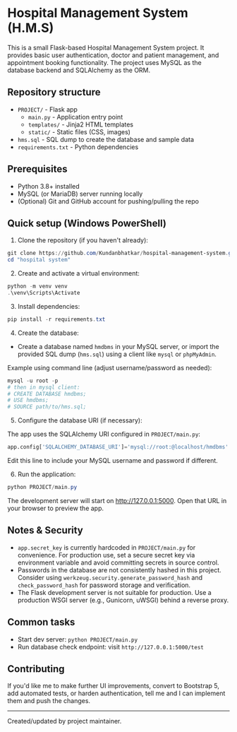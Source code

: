 # Hospital Management System (H.M.S)

This is a small Flask-based Hospital Management System project. It provides basic user authentication, doctor and patient management, and appointment booking functionality. The project uses MySQL as the database backend and SQLAlchemy as the ORM.

## Repository structure

- `PROJECT/` - Flask app
  - `main.py` - Application entry point
  - `templates/` - Jinja2 HTML templates
  - `static/` - Static files (CSS, images)
- `hms.sql` - SQL dump to create the database and sample data
- `requirements.txt` - Python dependencies

## Prerequisites

- Python 3.8+ installed
- MySQL (or MariaDB) server running locally
- (Optional) Git and GitHub account for pushing/pulling the repo

## Quick setup (Windows PowerShell)

1. Clone the repository (if you haven't already):

```powershell
git clone https://github.com/Kundanbhatkar/hospital-management-system.git
cd "hospital system"
```

2. Create and activate a virtual environment:

```powershell
python -m venv venv
.\venv\Scripts\Activate
```

3. Install dependencies:

```powershell
pip install -r requirements.txt
```

4. Create the database:

- Create a database named `hmdbms` in your MySQL server, or import the provided SQL dump (`hms.sql`) using a client like `mysql` or `phpMyAdmin`.

Example using command line (adjust username/password as needed):

```powershell
mysql -u root -p
# then in mysql client:
# CREATE DATABASE hmdbms;
# USE hmdbms;
# SOURCE path/to/hms.sql;
```

5. Configure the database URI (if necessary):

The app uses the SQLAlchemy URI configured in `PROJECT/main.py`:

```python
app.config['SQLALCHEMY_DATABASE_URI']='mysql://root:@localhost/hmdbms'
```

Edit this line to include your MySQL username and password if different.

6. Run the application:

```powershell
python PROJECT/main.py
```

The development server will start on http://127.0.0.1:5000. Open that URL in your browser to preview the app.

## Notes & Security

- `app.secret_key` is currently hardcoded in `PROJECT/main.py` for convenience. For production use, set a secure secret key via environment variable and avoid committing secrets in source control.
- Passwords in the database are not consistently hashed in this project. Consider using `werkzeug.security.generate_password_hash` and `check_password_hash` for password storage and verification.
- The Flask development server is not suitable for production. Use a production WSGI server (e.g., Gunicorn, uWSGI) behind a reverse proxy.

## Common tasks

- Start dev server: `python PROJECT/main.py`
- Run database check endpoint: visit `http://127.0.0.1:5000/test`

## Contributing

If you'd like me to make further UI improvements, convert to Bootstrap 5, add automated tests, or harden authentication, tell me and I can implement them and push the changes.

---
Created/updated by project maintainer.